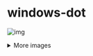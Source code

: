 # windows-dot
![img](https://github.com/blue-clouds4/windows-dot/blob/main/images/coolpc.png?raw=true)
<details>
  <summary>More images</summary>
    ![img](github.com/blue-clouds4/windows-dot/images/coolpc2.png)
    ![img](github.com/blue-clouds4/windows-dot/images/coolpc3.png)
</details>

